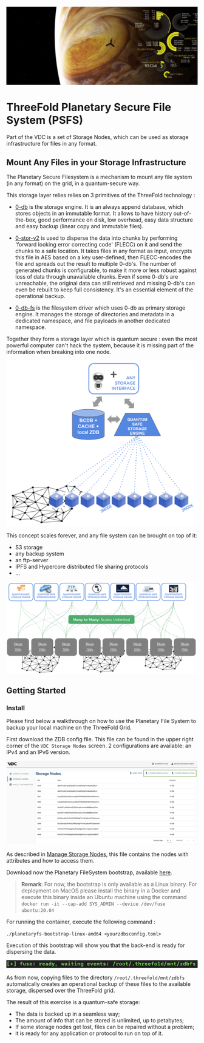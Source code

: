 ![](img/planet_fs.png)

# ThreeFold Planetary Secure File System (PSFS)

Part of the VDC is a set of Storage Nodes, which can be used as storage infrastructure for files in any format. 

## Mount Any Files in your Storage Infrastructure

The Planetary Secure Filesystem is a mechanism to mount any file system (in any format) on the grid, in a quantum-secure way. 

This storage layer relies relies on 3 primitives of the ThreeFold technology : 

- [0-db](https://github.com/threefoldtech/0-db) is the storage engine.
It is an always append database, which stores objects in an immutable format. It allows to
have history out-of-the-box, good performance on disk, low overhead, easy data structure and easy backup (linear copy and immutable files).

- [0-stor-v2](https://github.com/threefoldtech/0-stor_v2) is used to disperse the data into chunks by performing 'forward looking error correcting code' (FLECC) on it and send the chunks to a safe location.
It takes files in any format as input, encrypts this file in AES based on a key user-defined, then FLECC-encodes the file and spreads out the result
to multiple 0-db's. The number of generated chunks is configurable, to make it more or less robust against loss of data through unavailable chunks. Even if some 0-db's are unreachable, the original data can still
retrieved and missing 0-db's can even be rebuilt to keep full consistency. It's an essential element of the operational backup. 

- [0-db-fs](https://github.com/threefoldtech/0-db-fs) is the filesystem driver which uses 0-db as primary storage engine.  It manages the storage of directories and metadata in a dedicated namespace, and file payloads in another dedicated namespace.

Together they form a storage layer which is quantum secure : even the most powerful computer can't hack the system, because it is missing part of the information when breaking into one node. 

![](img/quantum_safe_storage.png)

This concept scales forever, and any file system can be brought on top of it: 
- S3 storage 
- any backup system
- an ftp-server
- IPFS and Hypercore distributed file sharing protocols 
- ...

![](img/quantum_safe_storage_scale.png)

## Getting Started

### Install 

Please find below a walkthrough on how to use the Planetary File System to backup your local machine on the ThreeFold Grid. 

First download the ZDB config file. This file can be found in the upper right corner of the `VDC Storage Nodes` screen. 2 configurations are available: an IPv4 and an IPv6 version. 

![](img/planetaryfs_zdbconfig.png)

As described in [Manage Storage Nodes](evdc_storage), this file contains the nodes with attributes and how to access them.  

Download now the Planetary FileSystem bootstrap, available [here](https://github.com/threefoldtech/quantum-storage/releases/download/v0.0.1/planetaryfs-bootstrap-linux-amd64).

> __Remark__: 
For now, the bootstrap is only available as a Linux binary. For deployment on MacOS please install the binary in a Docker and execute this binary inside an Ubuntu machine using the command `docker run -it --cap-add SYS_ADMIN --device /dev/fuse ubuntu:20.04`

For running the container, execute the following command :

`./planetaryfs-bootstrap-linux-amd64 <yourzdbsconfig.toml>`

Execution of this bootstrap will show you that the back-end is ready for dispersing the data. 

![](img/planetaryfs_bootstrap_ready.png)

As from now, copying files to the directory `/root/.threefold/mnt/zdbfs` automatically creates an operational backup of these files to the available storage, dispersed over the ThreeFold grid. 

The result of this exercise is a quantum-safe storage: 
- The data is backed up in a seamless way;
- The amount of info that can be stored is unlimited, up to petabytes;
- If some storage nodes get lost, files can be repaired without a problem;
- it is ready for any application or protocol to run on top of it. 
